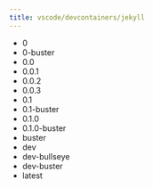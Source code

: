 ```yaml
---
title: vscode/devcontainers/jekyll
---
```

- 0
- 0-buster
- 0.0
- 0.0.1
- 0.0.2
- 0.0.3
- 0.1
- 0.1-buster
- 0.1.0
- 0.1.0-buster
- buster
- dev
- dev-bullseye
- dev-buster
- latest
